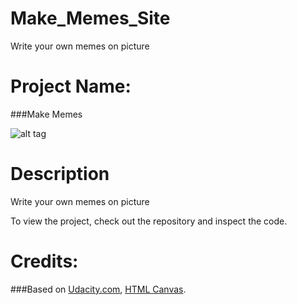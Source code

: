 # Make_Memes_Site
Write your own memes on picture

Project Name:
===============================
###Make Memes

![alt tag](http://s30.postimg.org/w9o5o70ep/Screen_Shot_2016_02_14_at_19_15_16.png)

Description
===============================

Write your own memes on picture

To view the project, check out the repository and inspect the code.


Credits:
===============================
###Based on [Udacity.com](https://www.udacity.com/course/front-end-web-developer-nanodegree--nd001), [HTML Canvas](https://www.udacity.com/courses/ud884).
